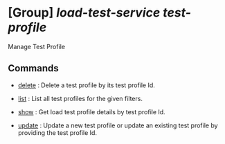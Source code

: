 # [Group] _load-test-service test-profile_

Manage Test Profile

## Commands

- [delete](/Commands/load-test-service/test-profile/_delete.md)
: Delete a test profile by its test profile Id.

- [list](/Commands/load-test-service/test-profile/_list.md)
: List all test profiles for the given filters.

- [show](/Commands/load-test-service/test-profile/_show.md)
: Get load test profile details by test profile Id.

- [update](/Commands/load-test-service/test-profile/_update.md)
: Update a new test profile or update an existing test profile by providing the test profile Id.
